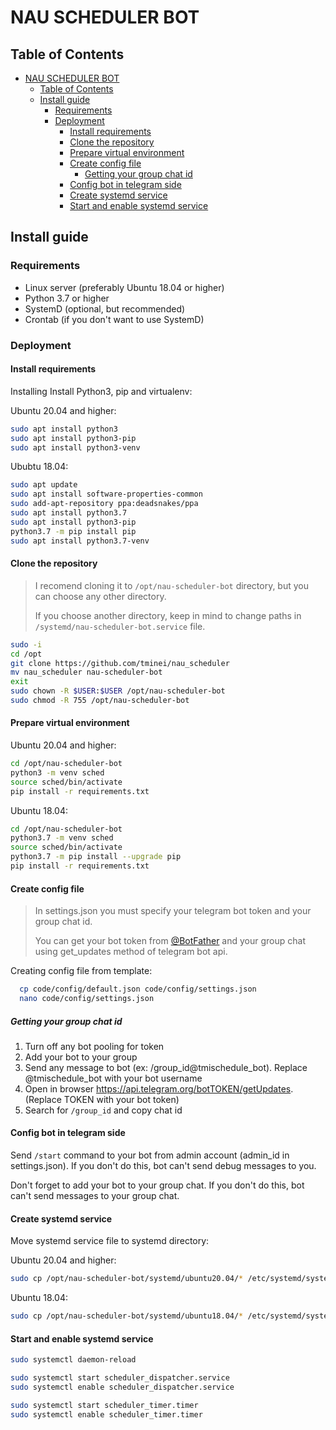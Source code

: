 # NAU SCHEDULER BOT

## Table of Contents

- [NAU SCHEDULER BOT](#nau-scheduler-bot)
  - [Table of Contents](#table-of-contents)
  - [Install guide](#install-guide)
    - [Requirements](#requirements)
    - [Deployment](#deployment)
      - [Install requirements](#install-requirements)
      - [Clone the repository](#clone-the-repository)
      - [Prepare virtual environment](#prepare-virtual-environment)
      - [Create config file](#create-config-file)
        - [Getting your group chat id](#getting-your-group-chat-id)
      - [Config bot in telegram side](#config-bot-in-telegram-side)
      - [Create systemd service](#create-systemd-service)
      - [Start and enable systemd service](#start-and-enable-systemd-service)

## Install guide

### Requirements

- Linux server (preferably Ubuntu 18.04 or higher)
- Python 3.7 or higher
- SystemD (optional, but recommended)
- Crontab (if you don't want to use SystemD)

### Deployment

#### Install requirements

Installing Install Python3, pip and virtualenv:

Ubuntu 20.04 and higher:

```bash
sudo apt install python3
sudo apt install python3-pip
sudo apt install python3-venv
```

Ububtu 18.04:

```bash
sudo apt update
sudo apt install software-properties-common
sudo add-apt-repository ppa:deadsnakes/ppa
sudo apt install python3.7
sudo apt install python3-pip
python3.7 -m pip install pip
sudo apt install python3.7-venv
```

#### Clone the repository

> I recomend cloning it to `/opt/nau-scheduler-bot` directory, but you can choose any other directory.
>
> If you choose another directory, keep in mind to change paths in `/systemd/nau-scheduler-bot.service` file.

```bash
sudo -i
cd /opt
git clone https://github.com/tminei/nau_scheduler
mv nau_scheduler nau-scheduler-bot
exit
sudo chown -R $USER:$USER /opt/nau-scheduler-bot
sudo chmod -R 755 /opt/nau-scheduler-bot
```

#### Prepare virtual environment

Ubuntu 20.04 and higher:

```bash
cd /opt/nau-scheduler-bot
python3 -m venv sched
source sched/bin/activate
pip install -r requirements.txt
```

Ubuntu 18.04:

```bash
cd /opt/nau-scheduler-bot
python3.7 -m venv sched
source sched/bin/activate
python3.7 -m pip install --upgrade pip
pip install -r requirements.txt
```

#### Create config file

  > In settings.json you must specify your telegram bot token and your group chat id.
  >
  > You can get your bot token from [@BotFather](https://t.me/BotFather) and your group chat using get_updates method of telegram bot api.

Creating config file from template:

```bash
  cp code/config/default.json code/config/settings.json
  nano code/config/settings.json
```

##### Getting your group chat id

1. Turn off any bot pooling for token
2. Add your bot to your group
3. Send any message to bot (ex: /group_id@tmischedule_bot). Replace @tmischedule_bot with your bot username
4. Open in browser <https://api.telegram.org/botTOKEN/getUpdates>. (Replace TOKEN with your bot token)
5. Search for `/group_id` and copy chat id

#### Config bot in telegram side

Send `/start` command to your bot from admin account (admin_id in settings.json). If you don't do this, bot can't send debug messages to you.

Don't forget to add your bot to your group chat. If you don't do this, bot can't send messages to your group chat.

#### Create systemd service

Move systemd service file to systemd directory:

Ubuntu 20.04 and higher:

```bash
sudo cp /opt/nau-scheduler-bot/systemd/ubuntu20.04/* /etc/systemd/system/
```

Ubuntu 18.04:

```bash
sudo cp /opt/nau-scheduler-bot/systemd/ubuntu18.04/* /etc/systemd/system/
```

#### Start and enable systemd service

```bash
sudo systemctl daemon-reload

sudo systemctl start scheduler_dispatcher.service
sudo systemctl enable scheduler_dispatcher.service

sudo systemctl start scheduler_timer.timer
sudo systemctl enable scheduler_timer.timer
```
